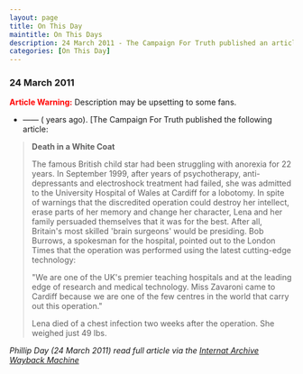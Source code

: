 ```yaml
---
layout: page
title: On This Day
maintitle: On This Days
description: 24 March 2011 - The Campaign For Truth published an article about the operation performed on Lena Zavaroni.
categories: [On This Day]
---
```


### 24 March 2011
<span style="color:red; font-weight:bold;">Article Warning:</span> Description may be upsetting to some fans.

* —— (<span id="age1"></span> years ago). [The Campaign For Truth published the following article:
> **Death in a White Coat**
>
> The famous British child star had been struggling with anorexia for 22 years. In September 1999, after years of psychotherapy, anti-depressants and electroshock treatment had failed, she was admitted to the University Hospital of Wales at Cardiff for a lobotomy. In spite of warnings that the discredited operation could destroy her intellect, erase parts of her memory and change her character, Lena and her family persuaded themselves that it was for the best. After all, Britain's most skilled 'brain surgeons' would be presiding. Bob Burrows, a spokesman for the hospital, pointed out to the London Times that the operation was performed using the latest cutting-edge technology:
>
> "We are one of the UK's premier teaching hospitals and at the leading edge of research and medical technology. Miss Zavaroni came to Cardiff because we are one of the few centres in the world that carry out this operation."
>
> Lena died of a chest infection two weeks after the operation. She weighed just 49 lbs.

<cite>Phillip Day (24 March 2011) read full article via the [Internat Archive Wayback Machine](https://web.archive.org/web/20101213153200/http://campaignfortruth.com/Eclub/180208/CTM-deathinawhitecoat.htm)</cite>

<!-- Script for calculating number of years ago -->
<script>
var dob = '20110324';
var year = Number(dob.substr(0, 4));
var month = Number(dob.substr(4, 2)) - 1;
var day = Number(dob.substr(6, 2));
var today = new Date();
var age1 = today.getFullYear() - year;
if (today.getMonth() < month || (today.getMonth() == month && today.getDate() < day)) {
  age1--;
}
document.getElementById("age1").innerHTML=age1;
</script>

